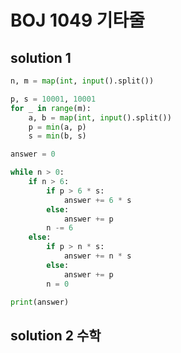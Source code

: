 # BOJ 1049 기타줄

## solution 1

```python
n, m = map(int, input().split())

p, s = 10001, 10001
for _ in range(m):
    a, b = map(int, input().split())
    p = min(a, p)
    s = min(b, s)

answer = 0

while n > 0:
    if n > 6:
        if p > 6 * s:
            answer += 6 * s
        else:
            answer += p
        n -= 6
    else:
        if p > n * s:
            answer += n * s
        else:
            answer += p
        n = 0

print(answer)

```

## solution 2 수학

```python

```